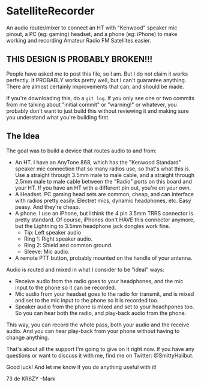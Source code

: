 # SatelliteRecorder
An audio router/mixer to connect an HT with "Kenwood" speaker mic pinout, a PC (eg: gaming) headset, and a phone (eg: iPhone) to make working and recording Amateur Radio FM Satellites easier.

## THIS DESIGN IS PROBABLY BROKEN!!!
People have asked me to post this file, so I am.  But I do not claim it works perfectly.  It PROBABLY works pretty well, but I can't guarantee anything.  There are almost certainly improvements that can, and should be made.

If you're downloading this, do a `git log`.  If you only see one or two commits from me talking about "initial commit" or "warning!" or whatever, you probably don't want to just build this without reviewing it and making sure you understand what you're building first.

## The Idea
The goal was to build a device that routes audio to and from:
* An HT. I have an AnyTone 868, which has the "Kenwood Standard" speaker mic connection that so many radios use, so that's what this is. Use a straight through 3.5mm male to male cable, and a straight through 2.5mm male to male cable between the "Radio" ports on this board and your HT.  If you have an HT with a different pin out, you're on your own.
* A Headset.  PC gaming head sets are common, cheap, and can interface with radios pretty easily.  Electret mics, dynamic headphones, etc. Easy peasy. And they're cheap.
* A phone.  I use an iPhone, but I think the 4 pin 3.5mm TRRS connector is pretty standard.  Of course, iPhones don't HAVE this connector anymore, but the Lightning to 3.5mm headphone jack dongles work fine.
  * Tip: Left speaker audio 
  * Ring 1: Right speaker audio.
  * Ring 2: Shield and common ground.
  * Sleeve: Mic audio.
* A remote PTT button, probably mounted on the handle of your antenna.

Audio is routed and mixed in what I consider to be "ideal" ways:
* Receive audio from the radio goes to your headphones, and the mic input to the phone so it can be recorded.
* Mic audio from your headset goes to the radio for transmit, and is mixed and set to the mic input to the phone so it is recorded too.
* Speaker audio from the phone is mixed and set to your headhpones too.  So you can hear both the radio, and play-back audio from the phone.

This way, you can record the whole pass, both your audio and the receive audio.  And you can hear play-back from your phone without having to change anything.

That's about all the support I'm going to give on it right now. If you have any questions or want to discuss it with me, find me on Twitter: @SmittyHalibut.

Good luck!  And let me know if you do anything useful with it!

73 de KR6ZY
-Mark
